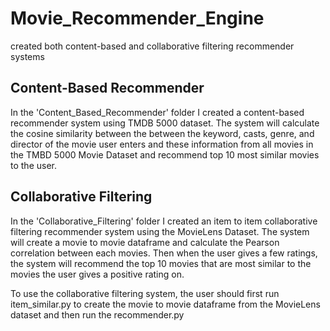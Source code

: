# Movie_Recommender_Engine
 created both content-based and collaborative filtering recommender systems
 
 ## Content-Based Recommender
 
In the 'Content_Based_Recommender' folder I created a content-based recommender system using TMDB 5000 dataset. The system will calculate the cosine similarity between the  between the keyword, casts, genre, and director of the movie user enters and these information from all movies in the TMBD 5000 Movie Dataset and recommend top 10 most similar movies to the user. 

## Collaborative Filtering

In the 'Collaborative_Filtering' folder I created an item to item collaborative filtering recommender system using the MovieLens Dataset. The system will create a movie to movie dataframe and calculate the Pearson correlation between each movies. Then when the user gives a few ratings, the system will recommend the top 10 movies that are most similar to the movies the user gives a positive rating on. 

To use the collaborative filtering system, the user should first run item_similar.py to create the movie to movie dataframe from the MovieLens dataset and then run the recommender.py
